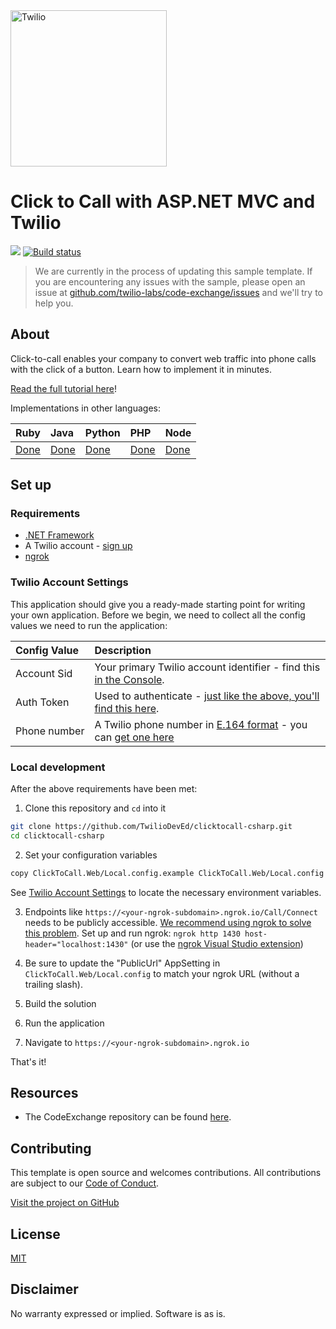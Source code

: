 <a  href="https://www.twilio.com">
<img  src="https://static0.twilio.com/marketing/bundles/marketing/img/logos/wordmark-red.svg"  alt="Twilio"  width="250"  />
</a>

# Click to Call with ASP.NET MVC and Twilio

![](https://github.com/TwilioDevEd/client-quickstart-csharp/workflows/NetFx/badge.svg)
[![Build status](https://ci.appveyor.com/api/projects/status/vs9wpc0k3b6c9ixw?svg=true)](https://ci.appveyor.com/project/TwilioDevEd/clicktocall-csharp)

> We are currently in the process of updating this sample template. If you are encountering any issues with the sample, please open an issue at [github.com/twilio-labs/code-exchange/issues](https://github.com/twilio-labs/code-exchange/issues) and we'll try to help you.

## About

Click-to-call enables your company to convert web traffic into phone calls with the click of a button. Learn how to implement it in minutes.

[Read the full tutorial here](https://www.twilio.com/docs/tutorials/walkthrough/click-to-call/csharp/mvc)!

Implementations in other languages:

| Ruby | Java | Python | PHP | Node |
| :--- | :--- | :----- | :-- | :--- |
| [Done](https://github.com/TwilioDevEd/clicktocall-rails) | [Done](https://github.com/TwilioDevEd/clicktocall-spring)  | [Done](https://github.com/TwilioDevEd/clicktocall-flask)  | [Done](https://github.com/TwilioDevEd/clicktocall-php) | [Done](https://github.com/TwilioDevEd/clicktocall-node)  |

<!--
### How it works

**TODO: Describe how it works**
-->

## Set up

### Requirements

- [.NET Framework](https://dotnet.microsoft.com/download/dotnet-framework/net472)
- A Twilio account - [sign up](https://www.twilio.com/try-twilio)
- [ngrok](https://ngrok.com/)

### Twilio Account Settings

This application should give you a ready-made starting point for writing your
own application. Before we begin, we need to collect
all the config values we need to run the application:

| Config&nbsp;Value | Description                                                                                                                                                  |
| :---------------- | :----------------------------------------------------------------------------------------------------------------------------------------------------------- |
| Account&nbsp;Sid  | Your primary Twilio account identifier - find this [in the Console](https://www.twilio.com/console).                                                         |
| Auth&nbsp;Token   | Used to authenticate - [just like the above, you'll find this here](https://www.twilio.com/console).                                                         |
| Phone&nbsp;number | A Twilio phone number in [E.164 format](https://en.wikipedia.org/wiki/E.164) - you can [get one here](https://www.twilio.com/console/phone-numbers/incoming) |

### Local development

After the above requirements have been met:

1. Clone this repository and `cd` into it

```bash
git clone https://github.com/TwilioDevEd/clicktocall-csharp.git
cd clicktocall-csharp
```

2. Set your configuration variables

```bash
copy ClickToCall.Web/Local.config.example ClickToCall.Web/Local.config
```

See [Twilio Account Settings](#twilio-account-settings) to locate the necessary environment variables.

3. Endpoints like `https://<your-ngrok-subdomain>.ngrok.io/Call/Connect` needs to be publicly accessible. [We recommend using ngrok to solve this problem](https://www.twilio.com/blog/2015/09/6-awesome-reasons-to-use-ngrok-when-testing-webhooks.html). Set up and run ngrok: `ngrok http 1430 host-header="localhost:1430"` (or use the [ngrok Visual Studio extension](https://marketplace.visualstudio.com/items?itemName=DavidProthero.NgrokExtensions))

4. Be sure to update the "PublicUrl" AppSetting in `ClickToCall.Web/Local.config` to match your ngrok URL (without a trailing slash).

5. Build the solution

6. Run the application

7. Navigate to `https://<your-ngrok-subdomain>.ngrok.io`

That's it!

## Resources

- The CodeExchange repository can be found [here](https://github.com/twilio-labs/code-exchange/).

## Contributing

This template is open source and welcomes contributions. All contributions are subject to our [Code of Conduct](https://github.com/twilio-labs/.github/blob/master/CODE_OF_CONDUCT.md).

[Visit the project on GitHub](https://github.com/twilio-labs/sample-template-dotnet)

## License

[MIT](http://www.opensource.org/licenses/mit-license.html)

## Disclaimer

No warranty expressed or implied. Software is as is.

[twilio]: https://www.twilio.com

